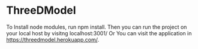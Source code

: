 # ThreeDModel
To Install node modules, run npm install.
Then you can run the project on your local host by visitng localhost:3001/
    Or
You can visit the application in https://threedmodel.herokuapp.com/.
